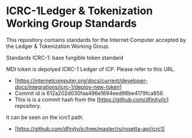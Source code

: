 # ICRC-1Ledger & Tokenization Working Group Standards

This repository contains standards for the Internet Computer accepted by the Ledger & Tokenization Working Group.

Standards
ICRC-1: base fungible token standard

MDI token is depolyed ICRC-1 Ledger of ICP. Please refer to this URL.

- [https://internetcomputer.org/docs/current/developer-docs/integrations/icrc-1/deploy-new-token]
- Commit id is 612a202d030faa496e1694eed98be4179fca856.
- This is is a commit hash from the [https://github.com/dfinity/ic] repository.

It can be seen on the icrc1 path.

- [https://github.com/dfinity/ic/tree/master/rs/rosetta-api/icrc1]
